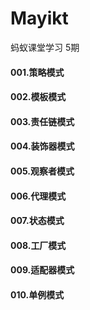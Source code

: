 # Mayikt
蚂蚁课堂学习 5期

#### 001.策略模式
#### 002.模板模式
#### 003.责任链模式
#### 004.装饰器模式
#### 005.观察者模式
#### 006.代理模式
#### 007.状态模式
#### 008.工厂模式
#### 009.适配器模式
#### 010.单例模式


